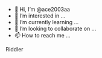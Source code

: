 - 👋 Hi, I’m @ace2003aa
- 👀 I’m interested in ...
- 🌱 I’m currently learning ...
- 💞️ I’m looking to collaborate on ...
- 📫 How to reach me ...

<!---
ace2003aa/ace2003aa is a ✨ special ✨ repository because its `README.md` (this file) appears on your GitHub profile.
You can click the Preview link to take a look at your changes.
--->
Riddler

